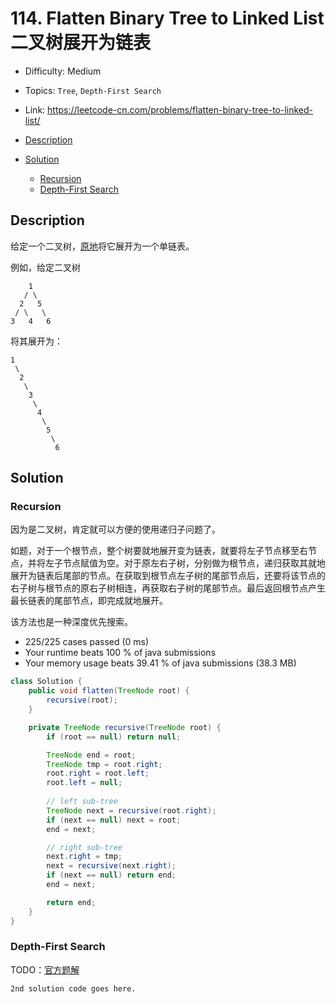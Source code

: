 <!-- omit in toc -->
# 114. Flatten Binary Tree to Linked List 二叉树展开为链表

- Difficulty: Medium
- Topics: `Tree`, `Depth-First Search`
- Link: https://leetcode-cn.com/problems/flatten-binary-tree-to-linked-list/

- [Description](#description)
- [Solution](#solution)
  - [Recursion](#recursion)
  - [Depth-First Search](#depth-first-search)

## Description

给定一个二叉树，[原地](https://baike.baidu.com/item/原地算法/8010757)将它展开为一个单链表。

例如，给定二叉树

```
    1
   / \
  2   5
 / \   \
3   4   6
```

将其展开为：

```
1
 \
  2
   \
    3
     \
      4
       \
        5
         \
          6
```

## Solution

### Recursion

因为是二叉树，肯定就可以方便的使用递归子问题了。

如题，对于一个根节点，整个树要就地展开变为链表，就要将左子节点移至右节点，并将左子节点赋值为空。对于原左右子树，分别做为根节点，递归获取其就地展开为链表后尾部的节点。在获取到根节点左子树的尾部节点后，还要将该节点的右子树与根节点的原右子树相连，再获取右子树的尾部节点。最后返回根节点产生最长链表的尾部节点，即完成就地展开。

该方法也是一种深度优先搜索。

- 225/225 cases passed (0 ms)
- Your runtime beats 100 % of java submissions
- Your memory usage beats 39.41 % of java submissions (38.3 MB)

```java
class Solution {
    public void flatten(TreeNode root) {
        recursive(root);
    }

    private TreeNode recursive(TreeNode root) {
        if (root == null) return null;

        TreeNode end = root;
        TreeNode tmp = root.right;
        root.right = root.left;
        root.left = null;
        
        // left sub-tree
        TreeNode next = recursive(root.right);
        if (next == null) next = root;
        end = next;

        // right sub-tree
        next.right = tmp;
        next = recursive(next.right);
        if (next == null) return end;
        end = next;

        return end;
    }
}
```

### Depth-First Search

TODO：[官方题解](https://leetcode-cn.com/problems/flatten-binary-tree-to-linked-list/solution/er-cha-shu-zhan-kai-wei-lian-biao-by-leetcode-solu/)

```lang
2nd solution code goes here.
```